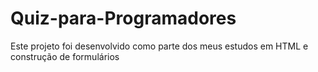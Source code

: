 # Quiz-para-Programadores
Este projeto foi desenvolvido como parte dos meus estudos em HTML e construção de formulários
